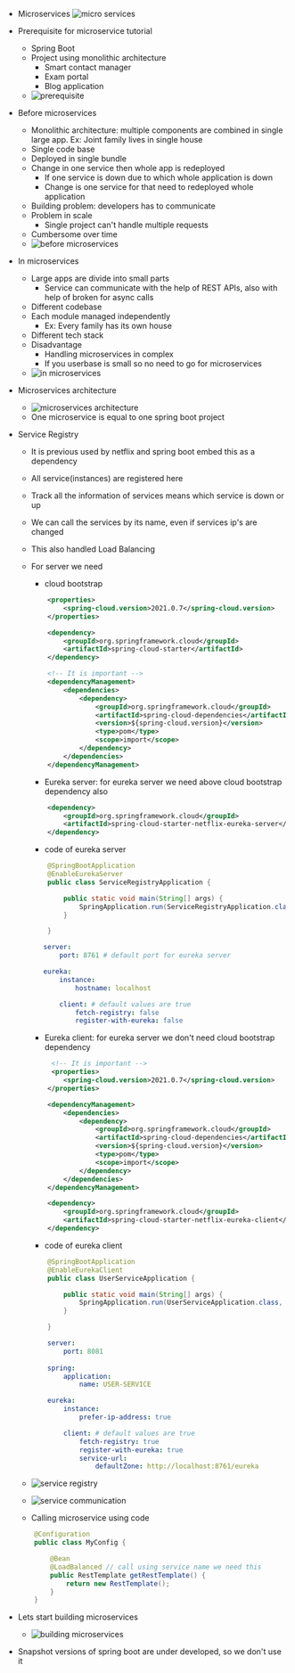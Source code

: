 - Microservices
    ![micro services](./images/Screenshot%20(89).png)

- Prerequisite for microservice tutorial
    - Spring Boot
    - Project using monolithic architecture
        - Smart contact manager
        - Exam portal
        - Blog application
    - ![prerequisite](./images/Screenshot%20(90).png)


- Before microservices
    - Monolithic architecture: multiple components are combined in single large app. Ex: Joint family lives in single house
    - Single code base
    - Deployed in single bundle
    - Change in one service then whole app is redeployed
        - If one service is down due to which whole application is down
        - Change is one service for that need to redeployed whole application
    - Building problem: developers has to communicate
    - Problem in scale
        - Single project can't handle multiple requests
    - Cumbersome over time
    - ![before microservices](./images/Screenshot%20(91).png)

- In microservices
    - Large apps are divide into small parts
        - Service can communicate with the help of REST APIs, also with help of broken for async calls
    - Different codebase
    - Each module managed independently
        - Ex: Every family has its own house
    - Different tech stack
    - Disadvantage
        - Handling microservices in complex
        - If you userbase is small so no need to go for microservices
    - ![in microservices](./images/Screenshot%20(92).png)

- Microservices architecture
    - ![microservices architecture](./images/Screenshot%20(94).png)
    - One microservice is equal to one spring boot project

- Service Registry
    - It is previous used by netflix and spring boot embed this as a dependency
    - All service(instances) are registered here
    - Track all the information of services means which service is down or up
    - We can call the services by its name, even if services ip's are changed
    - This also handled Load Balancing
    - For server we need
        - cloud bootstrap
        ```xml
            <properties>
		        <spring-cloud.version>2021.0.7</spring-cloud.version>
	        </properties>

        	<dependency>
			    <groupId>org.springframework.cloud</groupId>
			    <artifactId>spring-cloud-starter</artifactId>
		    </dependency>

            <!-- It is important -->
            <dependencyManagement>
                <dependencies>
                    <dependency>
                        <groupId>org.springframework.cloud</groupId>
                        <artifactId>spring-cloud-dependencies</artifactId>
                        <version>${spring-cloud.version}</version>
                        <type>pom</type>
                        <scope>import</scope>
                    </dependency>
                </dependencies>
	        </dependencyManagement>
        ```
        
        - Eureka server: for eureka server we need above cloud bootstrap dependency also
        ```xml
        	<dependency>
			    <groupId>org.springframework.cloud</groupId>
			    <artifactId>spring-cloud-starter-netflix-eureka-server</artifactId>
		    </dependency>
        ```
        - code of eureka server 
        ```java
            @SpringBootApplication
            @EnableEurekaServer
            public class ServiceRegistryApplication {

                public static void main(String[] args) {
                    SpringApplication.run(ServiceRegistryApplication.class, args);
                }

            }
        ```
         ```yml
            server:
                port: 8761 # default port for eureka server

            eureka:
                instance:
                    hostname: localhost

                client: # default values are true
                    fetch-registry: false
                    register-with-eureka: false
        ```

        - Eureka client:  for eureka server we don't need cloud bootstrap dependency
        ```xml
             <!-- It is important -->
             <properties>
		        <spring-cloud.version>2021.0.7</spring-cloud.version>
	        </properties>

            <dependencyManagement>
                <dependencies>
                    <dependency>
                        <groupId>org.springframework.cloud</groupId>
                        <artifactId>spring-cloud-dependencies</artifactId>
                        <version>${spring-cloud.version}</version>
                        <type>pom</type>
                        <scope>import</scope>
                    </dependency>
                </dependencies>
	        </dependencyManagement>

            <dependency>
                <groupId>org.springframework.cloud</groupId>
                <artifactId>spring-cloud-starter-netflix-eureka-client</artifactId>
            </dependency>
        ```
        - code of eureka client 
        ```java
            @SpringBootApplication
            @EnableEurekaClient
            public class UserServiceApplication {

                public static void main(String[] args) {
                    SpringApplication.run(UserServiceApplication.class, args);
                }

            }
        ```
        ```yml
            server:
                port: 8081
            
            spring:
                application:
                    name: USER-SERVICE

            eureka:
                instance:
                    prefer-ip-address: true

                client: # default values are true
                    fetch-registry: true
                    register-with-eureka: true
                    service-url:
                        defaultZone: http://localhost:8761/eureka
        ```
    - ![service registry](./images/Screenshot%20(97).png)
    - ![service communication](./images/Screenshot%20(98).png)
    - Calling microservice using code
    ```java
        @Configuration
        public class MyConfig {

            @Bean
            @LoadBalanced // call using service name we need this
            public RestTemplate getRestTemplate() {
                return new RestTemplate();
            }
        }
    ```

- Lets start building microservices
    - ![building microservices](./images/Screenshot%20(99).png)

* Snapshot versions of spring boot are under developed, so we don't use it

    
    
